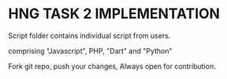 # HNG TASK 2 IMPLEMENTATION

Script folder contains individual script from users.

comprising "Javascript", PHP, "Dart" and "Python"

Fork git repo, push your changes, Always open for contribution.
